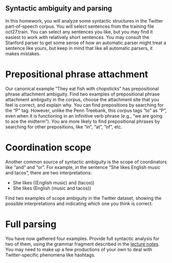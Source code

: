 Syntactic ambiguity and parsing
----------

In this homework, you will analyze some syntactic structures in the
Twitter part-of-speech corpus. You will select sentences from the
training file oct27.train. You can select any sentences you like, but
you may find it easiest to work with relatively short sentences. You
may consult the Stanford parser to get some sense of how an automatic
parser might treat a sentence like yours, but keep in mind that like
all automatic parsers, it makes mistakes.

# Prepositional phrase attachment #

Our canonical example “They eat fish with chopsticks” has
prepositional phrase attachment ambiguity. Find two examples of
prepositional phrase attachment ambiguity in the corpus, choose the
attachment site that you feel is correct, and explain why. You can
find prepositions by searching for the “P” tag. However, unlike the
Penn Treebank, this corpus tags “to” as “P”, even when it is
functioning in an infinitive verb phrase (e.g., “we are going to ace
the midterm”). You are more likely to find prepositional phrases by
searching for other prepositions, like “in”, “at”, “of”, etc.

# Coordination scope #

Another common source of syntactic ambiguity is the scope of
coordinators like “and” and “or”. For example, in the sentence “She
likes English music and tacos”, there are two interpretations:

- She likes ((English music) and (tacos))
- She likes (English (music and tacos))

Find two examples of scope ambiguity in the Twitter dataset, showing the possible interpretations and indicating which one you think is correct.

# Full parsing #

You have now gathered four examples. Provide full syntactic analysis
for two of them, using the grammar fragment described in the
[lecture notes](../lectures/lec13-cfg-parsing.pdf?raw=true). You may need to make up a few
productions of your own to deal with Twitter-specific phenomena like
hashtags.
